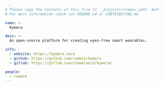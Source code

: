 ```yaml
---
# Please copy the contents of this file to `_projects/<name>.yaml` before editing
# For more information check out README.md or CONTRIBUTING.md

name: >-
  Kymera

desc: >-
  An open-source platform for creating eyes-free smart wearables.

info:
  - website: https://kymera.tech
  - github: https://github.com/rummik/kymera
  - gitlab: https://gitlab.com/chameleoid/kymera/

people:
  - rummik
---
```

